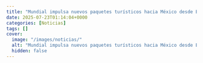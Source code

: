 ```yaml
---
title: "Mundial impulsa nuevos paquetes turísticos hacia México desde EU y Canadá"
date: 2025-07-23T01:14:04+0000
categories: [Noticias]
tags: []
cover:
  image: "/images/noticias/"
  alt: "Mundial impulsa nuevos paquetes turísticos hacia México desde EU y Canadá"
  hidden: false
---
```



